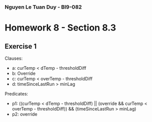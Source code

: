 ### Nguyen Le Tuan Duy - BI9-082

# Homework 8 - Section 8.3
## Exercise 1

Clauses:  
- a: curTemp < dTemp - thresholdDiff    
- b: Override  
- c: curTemp < overTemp - thresholdDiff  
- d: timeSinceLastRun > minLag  

Predicates:
- p1: ((curTemp < dTemp - thresholdDiff) || (override && curTemp < overTemp - thresholdDiff)) && (timeSinceLastRun > minLag)
- p2: override 